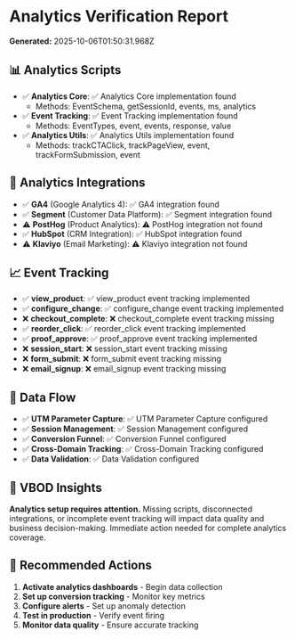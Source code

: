# Analytics Verification Report

**Generated:** 2025-10-06T01:50:31.968Z

## 📊 Analytics Scripts

- ✅ **Analytics Core**: ✅ Analytics Core implementation found
  - Methods: EventSchema, getSessionId, events, ms, analytics
- ✅ **Event Tracking**: ✅ Event Tracking implementation found
  - Methods: EventTypes, event, events, response, value
- ✅ **Analytics Utils**: ✅ Analytics Utils implementation found
  - Methods: trackCTAClick, trackPageView, event, trackFormSubmission, event

## 🔗 Analytics Integrations

- ✅ **GA4** (Google Analytics 4): ✅ GA4 integration found
- ✅ **Segment** (Customer Data Platform): ✅ Segment integration found
- ⚠️ **PostHog** (Product Analytics): ⚠️  PostHog integration not found
- ✅ **HubSpot** (CRM Integration): ✅ HubSpot integration found
- ⚠️ **Klaviyo** (Email Marketing): ⚠️  Klaviyo integration not found

## 📈 Event Tracking

- ✅ **view_product**: ✅ view_product event tracking implemented
- ✅ **configure_change**: ✅ configure_change event tracking implemented
- ❌ **checkout_complete**: ❌ checkout_complete event tracking missing
- ✅ **reorder_click**: ✅ reorder_click event tracking implemented
- ✅ **proof_approve**: ✅ proof_approve event tracking implemented
- ❌ **session_start**: ❌ session_start event tracking missing
- ❌ **form_submit**: ❌ form_submit event tracking missing
- ❌ **email_signup**: ❌ email_signup event tracking missing

## 🔄 Data Flow

- ✅ **UTM Parameter Capture**: ✅ UTM Parameter Capture configured
- ✅ **Session Management**: ✅ Session Management configured
- ✅ **Conversion Funnel**: ✅ Conversion Funnel configured
- ✅ **Cross-Domain Tracking**: ✅ Cross-Domain Tracking configured
- ✅ **Data Validation**: ✅ Data Validation configured

## 🧠 VBOD Insights

**Analytics setup requires attention.** Missing scripts, disconnected integrations, or incomplete event tracking will impact data quality and business decision-making. Immediate action needed for complete analytics coverage.

## 🔧 Recommended Actions

1. **Activate analytics dashboards** - Begin data collection
2. **Set up conversion tracking** - Monitor key metrics
3. **Configure alerts** - Set up anomaly detection
4. **Test in production** - Verify event firing
5. **Monitor data quality** - Ensure accurate tracking

